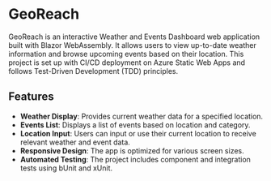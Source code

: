 # GeoReach

GeoReach is an interactive Weather and Events Dashboard web application built with Blazor WebAssembly. It allows users to view up-to-date weather information and browse upcoming events based on their location. This project is set up with CI/CD deployment on Azure Static Web Apps and follows Test-Driven Development (TDD) principles.

## Features

- **Weather Display**: Provides current weather data for a specified location.
- **Events List**: Displays a list of events based on location and category.
- **Location Input**: Users can input or use their current location to receive relevant weather and event data.
- **Responsive Design**: The app is optimized for various screen sizes.
- **Automated Testing**: The project includes component and integration tests using bUnit and xUnit.
